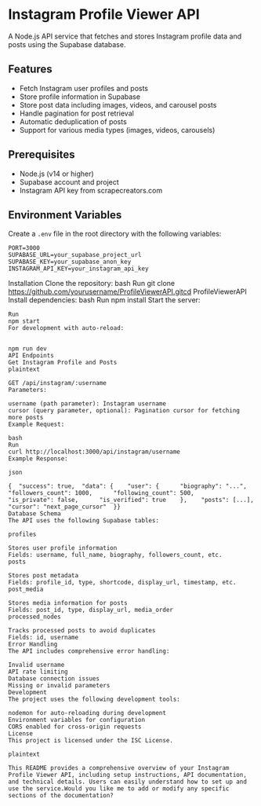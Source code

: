 # Instagram Profile Viewer API

A Node.js API service that fetches and stores Instagram profile data and posts using the Supabase database.

## Features

- Fetch Instagram user profiles and posts
- Store profile information in Supabase
- Store post data including images, videos, and carousel posts
- Handle pagination for post retrieval
- Automatic deduplication of posts
- Support for various media types (images, videos, carousels)

## Prerequisites

- Node.js (v14 or higher)
- Supabase account and project
- Instagram API key from scrapecreators.com

## Environment Variables

Create a `.env` file in the root directory with the following variables:

```plaintext
PORT=3000
SUPABASE_URL=your_supabase_project_url
SUPABASE_KEY=your_supabase_anon_key
INSTAGRAM_API_KEY=your_instagram_api_key
```

Installation
Clone the repository:
bash
Run
git clone https://github.com/yourusername/ProfileViewerAPI.gitcd ProfileViewerAPI
Install dependencies:
bash
Run
npm install
Start the server:
```
Run
npm start
For development with auto-reload:


npm run dev
API Endpoints
Get Instagram Profile and Posts
plaintext

GET /api/instagram/:username
Parameters:

username (path parameter): Instagram username
cursor (query parameter, optional): Pagination cursor for fetching more posts
Example Request:

bash
Run
curl http://localhost:3000/api/instagram/username
Example Response:

json

{  "success": true,  "data": {    "user": {      "biography": "...",      "followers_count": 1000,      "following_count": 500,      "is_private": false,      "is_verified": true    },    "posts": [...],    "cursor": "next_page_cursor"  }}
Database Schema
The API uses the following Supabase tables:

profiles

Stores user profile information
Fields: username, full_name, biography, followers_count, etc.
posts

Stores post metadata
Fields: profile_id, type, shortcode, display_url, timestamp, etc.
post_media

Stores media information for posts
Fields: post_id, type, display_url, media_order
processed_nodes

Tracks processed posts to avoid duplicates
Fields: id, username
Error Handling
The API includes comprehensive error handling:

Invalid username
API rate limiting
Database connection issues
Missing or invalid parameters
Development
The project uses the following development tools:

nodemon for auto-reloading during development
Environment variables for configuration
CORS enabled for cross-origin requests
License
This project is licensed under the ISC License.

plaintext

This README provides a comprehensive overview of your Instagram Profile Viewer API, including setup instructions, API documentation, and technical details. Users can easily understand how to set up and use the service.Would you like me to add or modify any specific sections of the documentation?



